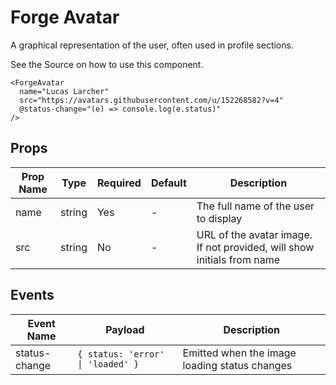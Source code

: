 # Forge Avatar

A graphical representation of the user, often used in profile sections.

See the Source on how to use this component.

```vue
<ForgeAvatar
  name="Lucas Larcher"
  src="https://avatars.githubusercontent.com/u/152268582?v=4"
  @status-change="(e) => console.log(e.status)"
/>
```

## Props

| Prop Name | Type | Required | Default | Description |
|-----------|------|----------|---------|-------------|
| name | string | Yes | - | The full name of the user to display |
| src | string | No | - | URL of the avatar image. If not provided, will show initials from name |

## Events

| Event Name | Payload | Description |
|------------|---------|-------------|
| status-change | `{ status: 'error' \| 'loaded' }` | Emitted when the image loading status changes |

